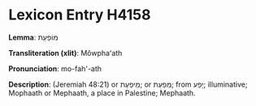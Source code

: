 # Lexicon Entry H4158

**Lemma**: מוֹפַעַת

**Transliteration (xlit)**: Môwphaʻath

**Pronunciation**: mo-fah'-ath

**Description**:
(Jeremiah 48:21) or מֵיפַעַת; or מֵפַעַת; from יָפַע; illuminative; Mophaath or Mephaath, a place in Palestine; Mephaath.
